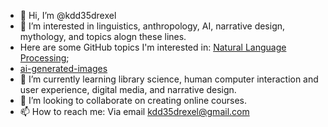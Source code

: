 - 👋 Hi, I’m @kdd35drexel
- 👀 I’m interested in linguistics, anthropology, AI, narrative design, mythology, and topics alogn these lines. 
- Here are some GitHub topics I'm interested in: <a href="https://github.com/topics/nlp">Natural Language Processing</a>; 
- <a href="https://github.com/topics/ai-generated-images">ai-generated-images</a>
- 🌱 I’m currently learning library science, human computer interaction and user experience, digital media, and narrative design.
- 💞️ I’m looking to collaborate on creating online courses. 
- 📫 How to reach me: Via email kdd35drexel@gmail.com 

<!---
kdd35drexel/kdd35drexel is a ✨ special ✨ repository because its `README.md` (this file) appears on your GitHub profile.
You can click the Preview link to take a look at your changes.
--->
